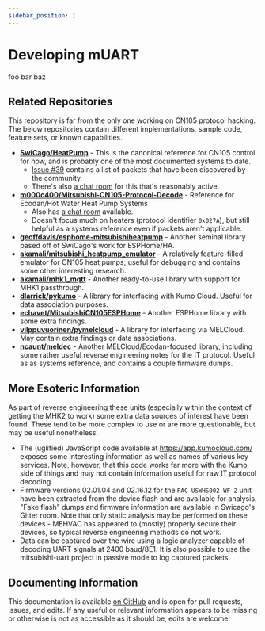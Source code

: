 ```yaml
---
sidebar_position: 1
---
```


# Developing mUART

foo bar baz

## Related Repositories

This repository is far from the only one working on CN105 protocol hacking. The below repositories contain different 
implementations, sample code, feature sets, or known capabilities.

* **[SwiCago/HeatPump](https://github.com/SwiCago/HeatPump)** - This is the canonical reference for CN105 control for 
  now, and is probably one of the most documented systems to date.
    * [Issue #39](https://github.com/SwiCago/HeatPump/issues/39) contains a list of packets that have been discovered by 
      the community.
    * There's also [a chat room](https://app.gitter.im/#/room/#Mitsubishi-Heat-Pump_Lobby:gitter.im) for this that's 
      reasonably active.
* **[m000c400/Mitsubishi-CN105-Protocol-Decode](https://github.com/m000c400/Mitsubishi-CN105-Protocol-Decode)** - 
  Reference for Ecodan/Hot Water Heat Pump Systems
    * Also has [a chat room](https://app.gitter.im/#/room/#Mitsubishi-CN105-Protocol-Decode_community:gitter.im) 
      available.
    * Doesn't focus much on heaters (protocol identifier `0x027A`), but still helpful as a systems reference even if 
      packets aren't applicable.
* **[geoffdavis/esphome-mitsubishiheatpump](https://github.com/geoffdavis/esphome-mitsubishiheatpump)** - Another 
  seminal library based off of SwiCago's work for ESPHome/HA.
* **[akamali/mitsubishi_heatpump_emulator](https://github.com/akamali/mitsubishi_heatpump_emulator)** - A relatively 
  feature-filled emulator for CN105 heat pumps; useful for debugging and contains some other interesting research.
* **[akamali/mhk1_mqtt](https://github.com/akamali/mhk1_mqtt)** - Another ready-to-use library with support for MHK1 
  passthrough.
* **[dlarrick/pykumo](https://github.com/dlarrick/pykumo)** - A library for interfacing with Kumo Cloud. Useful for data 
  association purposes.
* **[echavet/MitsubishiCN105ESPHome](https://github.com/echavet/MitsubishiCN105ESPHome)** - Another ESPHome library with 
  some extra findings.
* **[vilppuvuorinen/pymelcloud](https://github.com/vilppuvuorinen/pymelcloud)** - A library for interfacing via 
  MELCloud. May contain extra findings or data associations.
* **[ncaunt/meldec](https://github.com/ncaunt/meldec)** - Another MELCloud/Ecodan-focused library, including some rather
  useful reverse engineering notes for the IT protocol. Useful as as systems reference, and contains a couple firmware
  dumps.

## More Esoteric Information

As part of reverse engineering these units (especially within the context of getting the MHK2 to work) some extra data 
sources of interest have been found. These tend to be more complex to use or are more questionable, but may be useful 
nonetheless.

* The (uglified) JavaScript code available at https://app.kumocloud.com/ exposes some interesting information as well as 
  names of various key services. Note, however, that this code works far more with the Kumo side of things and may not 
  contain information useful for raw IT protocol decoding.
* Firmware versions 02.01.04 and 02.16.12 for the `PAC-USWHS002-WF-2` unit have been extracted from the device flash and 
  are available for analysis. "Fake flash" dumps and firmware information are available in Swicago's Gitter room. Note 
  that only static analysis may be performed on these devices - MEHVAC has appeared to (mostly) properly secure their 
  devices, so typical reverse engineering methods do not work.
* Data can be captured over the wire using a logic analyzer capable of decoding UART signals at 2400 baud/8E1. It is 
  also possible to use the mitsubishi-uart project in passive mode to log captured packets.

## Documenting Information

This documentation is available [on GitHub](https://github.com/muart-group/muart-group.github.io/) and is open for pull
requests, issues, and edits. If any useful or relevant information appears to be missing or otherwise is not as
accessible as it should be, edits are welcome!
